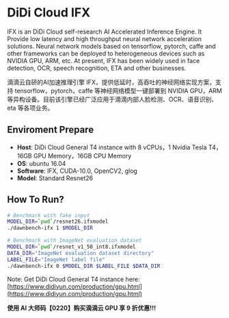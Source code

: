 # DiDi Cloud IFX

IFX is an DiDi Cloud self-research AI Accelerated Inference Engine. It Provide low latency and high throughput neural network acceleration solutions. Neural network models based on tensorflow, pytorch, caffe and other frameworks can be deployed to heterogeneous devices such as NVIDIA GPU, ARM, etc. At present, IFX has been widely used in face detection, OCR, speech recognition, ETA and other businesses.

滴滴云自研的AI加速推理引擎 IFX，提供低延时，高吞吐的神经网络实现方案，支持 tensorflow，pytorch，caffe 等神经网络模型一键部署到 NVIDIA GPU，ARM 等异构设备。目前该引擎已经广泛应用于滴滴内部人脸检测、OCR、语音识别、eta 等各项业务。

## Enviroment Prepare

- **Host**: DiDi Cloud General T4 instance with 8 vCPUs，1 Nvidia Tesla T4，16GB GPU Memory，16GB CPU Memory
- **OS**: ubuntu 16.04
- **Software**: IFX, CUDA-10.0, OpenCV2, glog
- **Model**: Standard Resnet26

## How To Run?

```bash
# Benchmark with fake input
MODEL_DIR=`pwd`/resnet26.ifxmodel
./dawnbench-ifx 1 $MODEL_DIR

# Benchmark with ImageNet evaluation dataset
MODEL_DIR=`pwd`/resnet_v1_50_int8.ifxmodel
DATA_DIR="ImageNet evaluation dataset directory"
LABEL_FILE="ImageNet label file"
./dawnbench-ifx 0 $MODEL_DIR $LABEL_FILE $DATA_DIR
```

Note: Get DiDi Cloud General T4 instance here: [https://www.didiyun.com/production/gpu.html](https://www.didiyun.com/production/gpu.html)

**使用 AI 大师码【0220】购买滴滴云 GPU 享 9 折优惠!!!**
